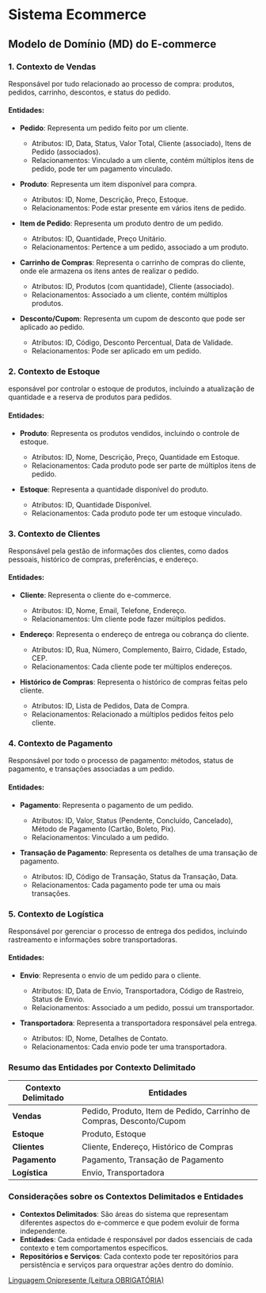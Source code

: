 # Sistema Ecommerce

## Modelo de Domínio (MD) do E-commerce

### 1. Contexto de Vendas
Responsável por tudo relacionado ao processo de compra: produtos, pedidos, carrinho, descontos, e status do pedido.

#### Entidades:
- **Pedido**: Representa um pedido feito por um cliente.
  - Atributos: ID, Data, Status, Valor Total, Cliente (associado), Itens de Pedido (associados).
  - Relacionamentos: Vinculado a um cliente, contém múltiplos itens de pedido, pode ter um pagamento vinculado.
  
- **Produto**: Representa um item disponível para compra.
  - Atributos: ID, Nome, Descrição, Preço, Estoque.
  - Relacionamentos: Pode estar presente em vários itens de pedido.
  
- **Item de Pedido**: Representa um produto dentro de um pedido.
  - Atributos: ID, Quantidade, Preço Unitário.
  - Relacionamentos: Pertence a um pedido, associado a um produto.
  
- **Carrinho de Compras**: Representa o carrinho de compras do cliente, onde ele armazena os itens antes de realizar o pedido.
  - Atributos: ID, Produtos (com quantidade), Cliente (associado).
  - Relacionamentos: Associado a um cliente, contém múltiplos produtos.
  
- **Desconto/Cupom**: Representa um cupom de desconto que pode ser aplicado ao pedido.
  - Atributos: ID, Código, Desconto Percentual, Data de Validade.
  - Relacionamentos: Pode ser aplicado em um pedido.

### 2. Contexto de Estoque
esponsável por controlar o estoque de produtos, incluindo a atualização de quantidade e a reserva de produtos para pedidos.

#### Entidades:
- **Produto**: Representa os produtos vendidos, incluindo o controle de estoque.
  - Atributos: ID, Nome, Descrição, Preço, Quantidade em Estoque.
  - Relacionamentos: Cada produto pode ser parte de múltiplos itens de pedido.
  
- **Estoque**: Representa a quantidade disponível do produto.
  - Atributos: ID, Quantidade Disponível.
  - Relacionamentos: Cada produto pode ter um estoque vinculado.

### 3. Contexto de Clientes
Responsável pela gestão de informações dos clientes, como dados pessoais, histórico de compras, preferências, e endereço.

#### Entidades:
- **Cliente**: Representa o cliente do e-commerce.
  - Atributos: ID, Nome, Email, Telefone, Endereço.
  - Relacionamentos: Um cliente pode fazer múltiplos pedidos.

- **Endereço**: Representa o endereço de entrega ou cobrança do cliente.
  - Atributos: ID, Rua, Número, Complemento, Bairro, Cidade, Estado, CEP.
  - Relacionamentos: Cada cliente pode ter múltiplos endereços.

- **Histórico de Compras**: Representa o histórico de compras feitas pelo cliente.
  - Atributos: ID, Lista de Pedidos, Data de Compra.
  - Relacionamentos: Relacionado a múltiplos pedidos feitos pelo cliente.

### 4. Contexto de Pagamento
Responsável por todo o processo de pagamento: métodos, status de pagamento, e transações associadas a um pedido.

#### Entidades:
- **Pagamento**: Representa o pagamento de um pedido.
  - Atributos: ID, Valor, Status (Pendente, Concluído, Cancelado), Método de Pagamento (Cartão, Boleto, Pix).
  - Relacionamentos: Vinculado a um pedido.
  
- **Transação de Pagamento**: Representa os detalhes de uma transação de pagamento.
  - Atributos: ID, Código de Transação, Status da Transação, Data.
  - Relacionamentos: Cada pagamento pode ter uma ou mais transações.

### 5. Contexto de Logística
Responsável por gerenciar o processo de entrega dos pedidos, incluindo rastreamento e informações sobre transportadoras.

#### Entidades:
- **Envio**: Representa o envio de um pedido para o cliente.
  - Atributos: ID, Data de Envio, Transportadora, Código de Rastreio, Status de Envio.
  - Relacionamentos: Associado a um pedido, possui um transportador.
  
- **Transportadora**: Representa a transportadora responsável pela entrega.
  - Atributos: ID, Nome, Detalhes de Contato.
  - Relacionamentos: Cada envio pode ter uma transportadora.

### Resumo das Entidades por Contexto Delimitado

| **Contexto Delimitado**    | **Entidades**                                                                 |
|----------------------------|-------------------------------------------------------------------------------|
| **Vendas**                 | Pedido, Produto, Item de Pedido, Carrinho de Compras, Desconto/Cupom         |
| **Estoque**                | Produto, Estoque                                                              |
| **Clientes**               | Cliente, Endereço, Histórico de Compras                                       |
| **Pagamento**              | Pagamento, Transação de Pagamento                                             |
| **Logística**              | Envio, Transportadora                                                         |

### Considerações sobre os Contextos Delimitados e Entidades

- **Contextos Delimitados**: São áreas do sistema que representam diferentes aspectos do e-commerce e que podem evoluir de forma independente.
- **Entidades**: Cada entidade é responsável por dados essenciais de cada contexto e tem comportamentos específicos.
- **Repositórios e Serviços**: Cada contexto pode ter repositórios para persistência e serviços para orquestrar ações dentro do domínio.


[Linguagem Onipresente (Leitura OBRIGATÓRIA)](https://github.com/Yudota/Sistema-de-Gerenciamento-Hospitalar/blob/main/Base%20Linguagem%20Onipresente.md)
